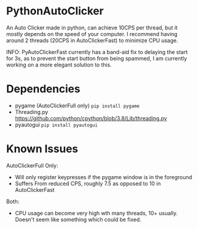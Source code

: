# PythonAutoClicker
An Auto Clicker made in python, can achieve 10CPS per thread, but it mostly depends on the speed of your computer.
I recommend having around 2 threads (20CPS in AutoClickerFast) to minimize CPU usage.

INFO: PyAutoClickerFast currently has a band-aid fix to delaying the start for 3s, as to prevent the start button from being spammed, I am currently working on a more elegant solution to this.

# Dependencies

- pygame (AutoClickerFull only) ```pip install pygame```
- Threading.py https://github.com/python/cpython/blob/3.8/Lib/threading.py
- pyautogui ```pip install pyautogui```

# Known Issues

AutoClickerFull Only:
- Will only register keypresses if the pygame window is in the foreground
- Suffers From reduced CPS, roughly 7.5 as opposed to 10 in AutoClickerFast

Both:
- CPU usage can become very high wth many threads, 10+ usually. Doesn't seem like something which could be fixed.

